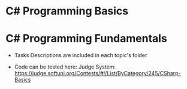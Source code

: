 # C# Programming Basics
# C# Programming Fundamentals

- Tasks Descriptions are included in each topic's folder

- Code can be tested here:
Judge System: https://judge.softuni.org/Contests/#!/List/ByCategory/245/CSharp-Basics
